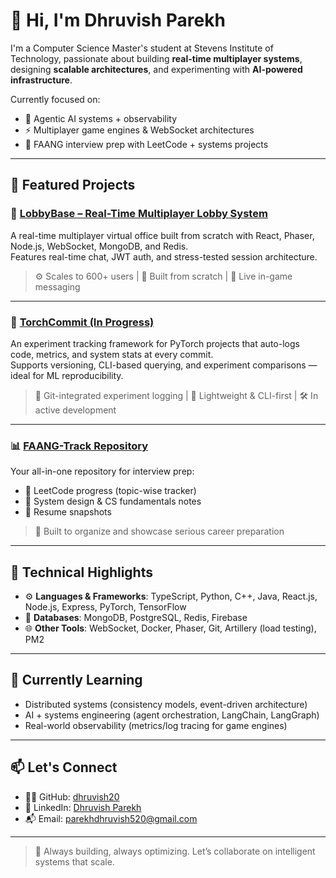 # 👋 Hi, I'm Dhruvish Parekh

I'm a Computer Science Master's student at Stevens Institute of Technology, passionate about building **real-time multiplayer systems**, designing **scalable architectures**, and experimenting with **AI-powered infrastructure**.

Currently focused on:
- 🧠 Agentic AI systems + observability
- ⚡ Multiplayer game engines & WebSocket architectures
- 🎯 FAANG interview prep with LeetCode + systems projects

---

## 🚀 Featured Projects

### 🏢 [LobbyBase – Real-Time Multiplayer Lobby System](https://github.com/dhruvish20/multiplayer-lobby-template)
A real-time multiplayer virtual office built from scratch with React, Phaser, Node.js, WebSocket, MongoDB, and Redis.  
Features real-time chat, JWT auth, and stress-tested session architecture.

> ⚙️ Scales to 600+ users | 🧩 Built from scratch | 💬 Live in-game messaging

---

### 🔦 [TorchCommit (In Progress)](https://github.com/dhruvish20/torchcommit)
An experiment tracking framework for PyTorch projects that auto-logs code, metrics, and system stats at every commit.  
Supports versioning, CLI-based querying, and experiment comparisons — ideal for ML reproducibility.

> 🧪 Git-integrated experiment logging | 🧠 Lightweight & CLI-first | 🛠️ In active development

---

### 📊 [FAANG-Track Repository](https://github.com/dhruvish20/FAANG-Track)
Your all-in-one repository for interview prep:
- 📁 LeetCode progress (topic-wise tracker)
- 📓 System design & CS fundamentals notes
- 📄 Resume snapshots
  
> 💼 Built to organize and showcase serious career preparation

---

## 📘 Technical Highlights

- ⚙️ **Languages & Frameworks**: TypeScript, Python, C++, Java, React.js, Node.js, Express, PyTorch, TensorFlow  
- 💾 **Databases**: MongoDB, PostgreSQL, Redis, Firebase  
- 🌐 **Other Tools**: WebSocket, Docker, Phaser, Git, Artillery (load testing), PM2

---

## 🌱 Currently Learning

- Distributed systems (consistency models, event-driven architecture)  
- AI + systems engineering (agent orchestration, LangChain, LangGraph)  
- Real-world observability (metrics/log tracing for game engines)

---

## 📫 Let's Connect

- 🧑‍💻 GitHub: [dhruvish20](https://github.com/dhruvish20)  
- 🔗 LinkedIn: [Dhruvish Parekh](https://www.linkedin.com/in/dhruvish-parekh-7913911b3/)  
- 📬 Email: parekhdhruvish520@gmail.com  

---

> 🧭 Always building, always optimizing. Let’s collaborate on intelligent systems that scale.
